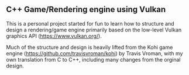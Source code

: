 ## C++ Game/Rendering engine using Vulkan

This is a personal project started for fun to learn how to structure and design a rendering/game engine primarily based on the low-level Vulkan graphics API (https://www.vulkan.org/).

Much of the structure and design is heavily lifted from the Kohi game engine (https://github.com/travisvroman/kohi) by Travis Vroman, with my own translation from C to C++, including many changes from the orginal design.
